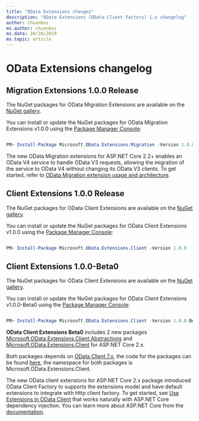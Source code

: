 ```yaml
---
title: "OData Extensions changes"
description: "OData Extensions (OData Client Factory) 1.x changelog"
author: chuanboz
ms.author: chuanboz
ms.date: 10/10/2019
ms.topic: article
---
```


# OData Extensions changelog

## Migration Extensions 1.0.0 Release

The NuGet packages for OData Migration Extensions are available on the [NuGet gallery](https://www.nuget.org/packages/Microsoft.OData.Extensions.Client/).

You can install or update the NuGet packages for OData Migration Extensions v1.0.0 using the [Package Manager Console](https://docs.nuget.org/docs/start-here/using-the-package-manager-console):

```PowerShell

PM> Install-Package Microsoft.OData.Extensions.Migration -Version 1.0.0

```

The new OData Migration extensions for ASP.NET Core 2.2+ enables an OData V4 service to handle OData V3 requests, allowing the migration of the service to OData V4 without changing its OData V3 clients. 
To get started, refer to [OData Migration extension usage and architecture](/odata/extensions/migration).

## Client Extensions 1.0.0 Release

The NuGet packages for OData Client Extensions are available on the [NuGet gallery](https://www.nuget.org/packages/Microsoft.OData.Extensions.Client/).

You can install or update the NuGet packages for OData Client Extensions v1.0.0 using the [Package Manager Console](https://docs.nuget.org/docs/start-here/using-the-package-manager-console):

```PowerShell

PM> Install-Package Microsoft.OData.Extensions.Client -Version 1.0.0

```

## Client Extensions 1.0.0-Beta0

The NuGet packages for OData Client Extensions are available on the [NuGet gallery](https://www.nuget.org/packages/Microsoft.OData.Extensions.Client/).

You can install or update the NuGet packages for OData Client Extensions v1.0.0-Beta0 using the [Package Manager Console](https://docs.nuget.org/docs/start-here/using-the-package-manager-console):

```PowerShell

PM> Install-Package Microsoft.OData.Extensions.Client -Version 1.0.0-Beta0

```

**OData Client Extensions Beta0** includes 2 new packages [Microsoft.OData.Extensions.Client.Abstractions](https://www.nuget.org/packages/Microsoft.OData.Extensions.Client.Abstractions/) and [Microsoft.OData.Extensions.Client](https://www.nuget.org/packages/Microsoft.OData.Extensions.Client/) for ASP.NET Core 2.x.

Both packages depends on [OData Client 7.x](https://www.nuget.org/packages/Microsoft.OData.Client/7.5.1), the code for the packages can be found [here](https://github.com/OData/Extensions/tree/master/src/Microsoft.OData.Extensions.Client), the namespace for both packages is Microsoft.OData.Extensions.Client.

The new OData client extensions for ASP.NET Core 2.x package introduced OData Client Factory to supports the extensions model and have default extensions to integrate with Http client factory. To get started, see [Use Extensions in OData Client](/odata/client/using-extensions) that works naturally with ASP.NET Core dependency injection. You can learn more about ASP.NET Core from the [documentation](/aspnet/core).
